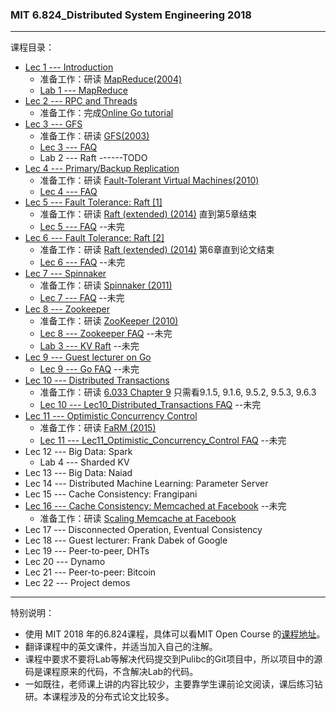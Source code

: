 ### MIT 6.824_Distributed System Engineering 2018     
***
课程目录：  
* [Lec 1 ---  Introduction](Lec1_Introduction/Lec1_Chinese.md)    
    * 准备工作：研读 [MapReduce(2004)](Lec1_Introduction/MapReduce_Simplified.pdf) 
    * [Lab 1 --- MapReduce](Lec1_Introduction/Lab1.md) 
* [Lec 2 --- RPC and Threads](Lec2_RPC_and_Threads/Lec2_Chinese.md)  
    * 准备工作：完成[Online Go tutorial](https://tour.golang.org/welcome/1)
* [Lec 3 --- GFS](Lec3_GFS/Lec3_Chinese.md)   
    * 准备工作：研读 [GFS(2003)](Lec3_GFS/The_Google_File_System.pdf) 
    * [Lec 3 --- FAQ](Lec3_GFS/GFS_FAQ_Chinese.md)  
    * Lab 2 --- Raft ------TODO
* [Lec 4 --- Primary/Backup Replication ](Lec4_Primary_Backup_Replication/Lec4_Chinese.md)
    * 准备工作：研读
    [Fault-Tolerant Virtual Machines(2010)](Lec4_Primary_Backup_Replication/Fault-Tolerant_Virtual_Machines.pdf)
    * [Lec 4 --- FAQ](Lec4_Primary_Backup_Replication/VMware_FT_FAQ_Chinese.md) 
* [Lec 5 --- Fault Tolerance: Raft [1]](Lec5_Fault_Rolerant_Raft_1/Lec5_Chinese.md)
    * 准备工作：研读
    [Raft (extended) (2014)](Lec5_Fault_Rolerant_Raft_1/raft-extended.pdf) 直到第5章结束
    * [Lec 5 --- FAQ](Lec5_Fault_Rolerant_Raft_1/Raft1_FAQ_Chinese.md) --未完
* [Lec 6 --- Fault Tolerance: Raft [2]](Lec6_Fault_Rolerant_Raft_2/Lec6_Chinese.md)  
    * 准备工作：研读
    [Raft (extended) (2014)](Lec5_Fault_Rolerant_Raft_1/raft-extended.pdf) 第6章直到论文结束       
    * [Lec 6 --- FAQ](Lec6_Fault_Rolerant_Raft_2/Raft2_FAQ_Chinese.md) --未完
* [Lec 7 --- Spinnaker](Lec7_Spinnaker/Lec7_Chinese.md)
    * 准备工作：研读
    [Spinnaker (2011)](Lec7_Spinnaker/spinnaker.pdf)       
    * [Lec 7 --- FAQ](Lec7_Spinnaker/Spinnaker_FAQ_Chinese.md) --未完
* [Lec 8 --- Zookeeper](Lec8_Zookeeper/Lec8_Chinese.md)
    * 准备工作：研读
    [ZooKeeper (2010)](Lec8_Zookeeper/zookeeper.pdf)   
    * [Lec 8 --- Zookeeper FAQ](Lec8_Zookeeper/Zookeeper_FAQ_Chinese.md) --未完
    * [Lab 3 --- KV Raft](Lec8_Zookeeper/Lab3_Chinese.md) --未完
* [Lec 9 --- Guest lecturer on Go](Lec9_Guest_lecturer_on_Go/gopattern.pdf)
    * [Lec 9 --- Go FAQ](Lec9_Guest_lecturer_on_Go/Go_FAQ_Chinese.md) --未完
* [Lec 10 --- Distributed Transactions](Lec10_Distributed_Transactions/Lec10_Chinese.md)
    * 准备工作：研读
    [6.033 Chapter 9](Lec10_Distributed_Transactions/atomicity_open_5_0.pdf)   只需看9.1.5, 9.1.6, 9.5.2, 9.5.3, 9.6.3
    * [Lec 10 --- Lec10_Distributed_Transactions FAQ](Lec10_Distributed_Transactions/Distributed_Transactions_FAQ_Chinese.md) --未完    
* [Lec 11 --- Optimistic Concurrency Control](Lec11_Optimistic_Concurrency_Control/Lec11_Chinese.md)
    * 准备工作：研读
    [ FaRM (2015)](Lec11_Optimistic_Concurrency_Control/farm-2015.pdf)   
    * [Lec 11 --- Lec11_Optimistic_Concurrency_Control FAQ](Lec11_Optimistic_Concurrency_Control/Optimistic_Concurrency_Control_FAQ_Chinese.md) --未完 
* Lec 12 --- Big Data: Spark  
    * Lab 4 --- Sharded KV
* Lec 13 --- Big Data: Naiad    
* Lec 14 --- Distributed Machine Learning: Parameter Server  
* Lec 15 --- Cache Consistency: Frangipani    
* [Lec 16 --- Cache Consistency: Memcached at Facebook](Lec16_Cache_Consistency_Memcached_at_Facebook/Lec16_Chinese.md) --未完
     * 准备工作：研读
    [Scaling Memcache at Facebook](Lec16_Cache_Consistency_Memcached_at_Facebook/memcache-fb.pdf)  
* Lec 17 --- Disconnected Operation, Eventual Consistency  
* Lec 18 --- Guest lecturer: Frank Dabek of Google    
* Lec 19 --- Peer-to-peer, DHTs  
* Lec 20 --- Dynamo     
* Lec 21 --- Peer-to-peer: Bitcoin    
* Lec 22 --- Project demos

***   
特别说明：
* 使用 MIT 2018 年的6.824课程，具体可以看MIT Open Course 的[课程地址](https://pdos.csail.mit.edu/6.824/index.html)。
* 翻译课程中的英文课件，并适当加入自己的注解。
* 课程中要求不要将Lab等解决代码提交到Pulibc的Git项目中，所以项目中的源码是课程原来的代码，不含解决Lab的代码。
* 一如既往，老师课上讲的内容比较少，主要靠学生课前论文阅读，课后练习钻研。本课程涉及的分布式论文比较多。

